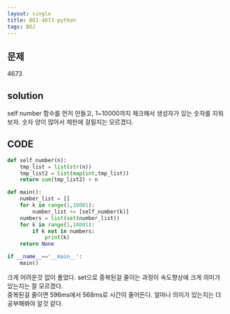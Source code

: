 ```yaml
---
layout: single
title: BOJ-4673-python
tags: BOJ
---
```


## 문제  
4673

## solution  
self number 함수를 먼저 만들고, 1~10000까지 체크해서 생성자가 있는 숫자를 지워보자. 숫자 양이 많아서 제한에 걸릴지는 모르겠다.

## CODE  

```python
def self_number(n):
    tmp_list = list(str(n))
    tmp_list2 = list(map(int,tmp_list))
    return sum(tmp_list2) + n

def main():
    number_list = []
    for k in range(1,10001):
        number_list += [self_number(k)]
    numbers = list(set(number_list))
    for k in range(1,10001):
        if k not in numbers:
            print(k)
    return None

if __name__=='__main__':
    main()
```
크게 어려운것 없이 풀었다. set으로 중복된걸 줄이는 과정이 속도향상에 크게 의미가 있는지는 잘 모르겠다.  
중복된걸 줄이면 596ms에서 568ms로 시간이 줄어든다. 얼마나 의미가 있는지는 더 공부해봐야 알것 같다.